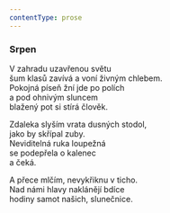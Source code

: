 ```yaml
---
contentType: prose
---
```


### Srpen

V zahradu uzavřenou světu  
šum klasů zavívá a voní živným chlebem.  
Pokojná píseň žní jde po polích  
a pod ohnivým sluncem  
blažený pot si stírá člověk.

Zdaleka slyším vrata dusných stodol,  
jako by skřípal zuby.  
Neviditelná ruka loupežná  
se podepřela o kalenec  
a čeká.

A přece mlčím, nevykřiknu v ticho.  
Nad námi hlavy naklánějí bdíce  
hodiny samot našich, slunečnice.
